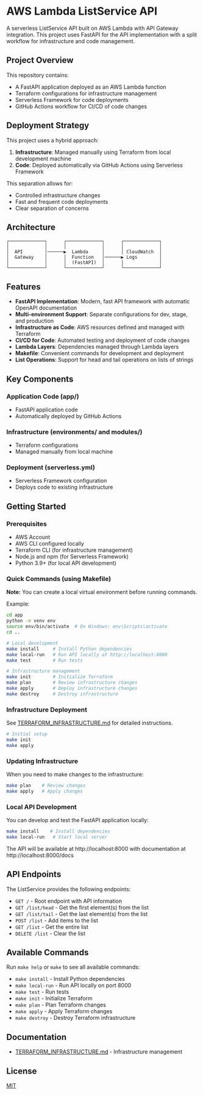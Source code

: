 # AWS Lambda ListService API

A serverless ListService API built on AWS Lambda with API Gateway integration. This project uses FastAPI for the API implementation with a split workflow for infrastructure and code management.

## Project Overview

This repository contains:

- A FastAPI application deployed as an AWS Lambda function
- Terraform configurations for infrastructure management
- Serverless Framework for code deployments
- GitHub Actions workflow for CI/CD of code changes

## Deployment Strategy

This project uses a hybrid approach:

1. **Infrastructure**: Managed manually using Terraform from local development machine
2. **Code**: Deployed automatically via GitHub Actions using Serverless Framework

This separation allows for:
- Controlled infrastructure changes
- Fast and frequent code deployments
- Clear separation of concerns

## Architecture

```
┌─────────────┐      ┌─────────────┐      ┌─────────────┐
│             │      │             │      │             │
│  API        │──────▶  Lambda     │      │ CloudWatch  │
│  Gateway    │      │  Function   │──────▶ Logs        │
│             │      │  (FastAPI)  │      │             │
└─────────────┘      └─────────────┘      └─────────────┘
```

## Features

- **FastAPI Implementation**: Modern, fast API framework with automatic OpenAPI documentation
- **Multi-environment Support**: Separate configurations for dev, stage, and production
- **Infrastructure as Code**: AWS resources defined and managed with Terraform
- **CI/CD for Code**: Automated testing and deployment of code changes
- **Lambda Layers**: Dependencies managed through Lambda layers
- **Makefile**: Convenient commands for development and deployment
- **List Operations**: Support for head and tail operations on lists of strings

## Key Components

### Application Code (app/)
- FastAPI application code
- Automatically deployed by GitHub Actions

### Infrastructure (environments/ and modules/)
- Terraform configurations
- Managed manually from local machine

### Deployment (serverless.yml)
- Serverless Framework configuration
- Deploys code to existing infrastructure

## Getting Started

### Prerequisites

- AWS Account
- AWS CLI configured locally
- Terraform CLI (for infrastructure management)
- Node.js and npm (for Serverless Framework)
- Python 3.9+ (for local API development)

### Quick Commands (using Makefile)

**Note:** You can create a local virtual environment before running commands.

Example:
```bash
cd app
python -m venv env
source env/bin/activate  # On Windows: env\Scripts\activate
cd ..
```

```bash
# Local development
make install     # Install Python dependencies
make local-run   # Run API locally at http://localhost:8000
make test        # Run tests

# Infrastructure management
make init        # Initialize Terraform
make plan        # Review infrastructure changes
make apply       # Deploy infrastructure changes
make destroy     # Destroy infrastructure
```

### Infrastructure Deployment

See [TERRAFORM_INFRASTRUCTURE.md](TERRAFORM_INFRASTRUCTURE.md) for detailed instructions.

```bash
# Initial setup
make init
make apply
```

### Updating Infrastructure

When you need to make changes to the infrastructure:

```bash
make plan    # Review changes
make apply   # Apply changes
```

### Local API Development

You can develop and test the FastAPI application locally:

```bash
make install    # Install dependencies
make local-run   # Start local server
```

The API will be available at http://localhost:8000 with documentation at http://localhost:8000/docs

## API Endpoints

The ListService provides the following endpoints:

- `GET /` - Root endpoint with API information
- `GET /list/head` - Get the first element(s) from the list
- `GET /list/tail` - Get the last element(s) from the list
- `POST /list` - Add items to the list
- `GET /list` - Get the entire list
- `DELETE /list` - Clear the list

## Available Commands

Run `make help` or `make` to see all available commands:

- `make install` - Install Python dependencies
- `make local-run` - Run API locally on port 8000
- `make test` - Run tests
- `make init` - Initialize Terraform
- `make plan` - Plan Terraform changes
- `make apply` - Apply Terraform changes
- `make destroy` - Destroy Terraform infrastructure

## Documentation

- [TERRAFORM_INFRASTRUCTURE.md](TERRAFORM_INFRASTRUCTURE.md) - Infrastructure management

## License

[MIT](LICENSE)